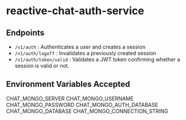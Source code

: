 # reactive-chat-auth-service

## Endpoints

* ```/v1/auth``` : Authenticates a user and creates a session
* ```/v1/auth/logoff``` : Invalidates a previously created session
* ```/v1/auth/token/valid``` : Validates a JWT token confirming whether a session is valid or not.

## Environment Variables Accepted

CHAT_MONGO_SERVER
CHAT_MONGO_USERNAME
CHAT_MONGO_PASSWORD
CHAT_MONGO_AUTH_DATABASE
CHAT_MONGO_DATABASE
CHAT_MONGO_CONNECTION_STRING
